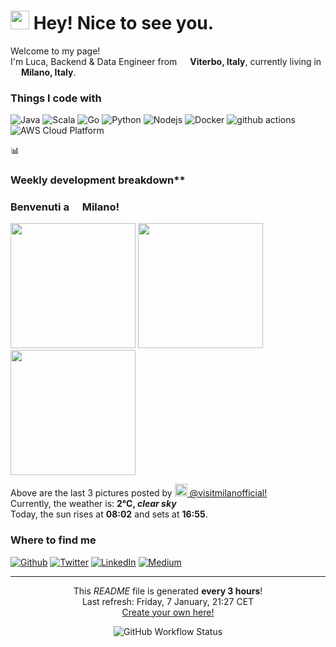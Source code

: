 <h1><img src="https://emojis.slackmojis.com/emojis/images/1531849430/4246/blob-sunglasses.gif?1531849430" width="30"/> Hey! Nice to see you.</h1>


<p>Welcome to my page! </br> I'm Luca, Backend & Data Engineer from <img src="https://cdn-icons-png.flaticon.com/512/197/197626.png" width="13"/> <b>Viterbo, Italy</b>, currently living in <img src="https://cdn-icons-png.flaticon.com/512/197/197626.png" width="13"/> <b>Milano, Italy</b>. </p>
<h3>Things I code with</h3>
<p>
  <img alt="Java" src="https://img.shields.io/badge/Java-ED8B00?style=for-the-badge&logo=java&logoColor=white" />
  <img alt="Scala" src="https://img.shields.io/badge/Scala-DC322F?style=for-the-badge&logo=scala&logoColor=white" />
  <img alt="Go" src="https://img.shields.io/badge/Go-00ADD8?style=for-the-badge&logo=go&logoColor=white" />
  <img alt="Python" src="https://img.shields.io/badge/Python-3776AB?style=for-the-badge&logo=python&logoColor=white" />
  <img alt="Nodejs" src="https://img.shields.io/badge/-Nodejs-43853d?style=for-the-badge&logo=Node.js&logoColor=white" />
  <img alt="Docker" src="https://img.shields.io/badge/-Docker-46a2f1?style=for-the-badge&logo=docker&logoColor=white" />
  <img alt="github actions" src="https://img.shields.io/badge/-Github_Actions-2088FF?style=for-the-badge&logo=github-actions&logoColor=white" />
  <img alt="AWS Cloud Platform" src="https://img.shields.io/badge/Amazon_AWS-232F3E?style=for-the-badge&logo=amazon-aws&logoColor=white" />
</p>

📊 <h3>Weekly development breakdown**</h3>
<!--START_SECTION:waka-->

<!--END_SECTION:waka-->

<h3>Benvenuti a <img src="https://cdn-icons-png.flaticon.com/512/197/197626.png" width="13"/> Milano!</h3>
<p><img width="200" src="https:&#x2F;&#x2F;cdn2.dumpor.com&#x2F;view?q&#x3D;%3D%3DwM4YmZidTPkl2cfNmbfZSN3IjQGRUM20TZvZydRFmUvNXSmdDc4EjQQp0ShxWcjJ3QL52YXNGUaBFcLpGSw5Gcyl2X2hGbtQVQfBDM9g2bmQTL30jYjNmJBFUQBJ0ZNBDZmJUQ90GZlZiTxhHSxkDWBdmNudjcFtmSTVUZ9MGav91Yu9lJ2ATM9QXYj91Yu9lJ0Vmbu4GZjJmZuEmbm5SMtIjM2VWam5SbhJ3ZhR3culWP0h2Xj52X%2FcGcq5ibfRDM5kDO2UDN0kjN1ITO1kDMwMzXwcjMwEDNxIDMzEjN2gjN08lM5UjN4IDMzEzLwgDMxgHM4ATMw9SNzU2L1ETL1gDOy4SM1Q3L29Cdl5mLuR2YiZmLh5mZuETLyIjdllmZu0WYydWY0Nnbp9yL6MHc0RHa" /> <img width="200" src="https:&#x2F;&#x2F;cdn1.dumpor.com&#x2F;view?q&#x3D;%3DMDOmZmY30DZpN3Xj52XmgjMBNjREFjN9U2bmE0Q3x2QOZETTdVR3lGONlXSx4kTwgWbuRGN6FHTZBVc00kcrh1bYxUdPlUOUF0XwATPo9mJ00yN9I2YjZSQBFUQCdWTwQmZCFUPtRWZmk0YB1kT5gVQnxGaEBjcQllUfBXPjh2bfNmbfZSMwETP0F2YfNmbfZCdl5mLuR2YiZmLh5mZuITLyIjdllmZu0WYydWY0Nnbp1Ddo91Yu91PnBnau42XyMzMwIDN1gDO5QTMxgDNxUjN281NzgTOzgTMzcjMyYTMyUzXzcDM4ITM1kzLwgDMxgHM4ATMz9SNzU2L1ETL1gDOy4SM1Q3L29Cdl5mLuR2YiZmLh5mZuITLyIjdllmZu0WYydWY0Nnbp9yL6MHc0RHa" /> <img width="200" src="https:&#x2F;&#x2F;cdn1.dumpor.com&#x2F;view?q&#x3D;%3DMDOmZmY30DZpN3Xj52XmETMDNDMFFjN9U2bmc2Q0BzUwpENygzRu5kezVGTxsGVxwmetZ3UPVzZvJnd6ZXLYZ2aLdUWYxEOUF0XwATPo9mJ00yN9I2YjZSQBFUQCdWTwQmZCFUPtRWZm02ZthXLfhVQjh2SvlFZxEUcGFTPjh2bfNmbfZCOwETP0F2YfNmbfZCdl5mLuR2YiZmLh5mZuETLyIjdllmZu0WYydWY0Nnbp1Ddo91Yu91PnBnau42XzATN3IjN1MjN1ITN1UjM2gjM18FN0cDN5cTM0UzN1YTMzEzX0MDO4EDOzkzLwgDMxgHM4ATMw9SNzU2L1ETL1gDOy4SM1Q3L29Cdl5mLuR2YiZmLh5mZuETLyIjdllmZu0WYydWY0Nnbp9yL6MHc0RHa" /></p>
<p>Above are the last 3 pictures posted by <a href="https://www.instagram.com/visitmilanofficial/" target="_blank"><img src="https://upload.wikimedia.org/wikipedia/commons/thumb/e/e7/Instagram_logo_2016.svg/1024px-Instagram_logo_2016.svg.png" width="20"/> @visitmilanofficial!</a><br/>Currently, the weather is: <b> 2°C, <i>clear sky</i></b></br>Today, the sun rises at <b>08:02</b> and sets at <b>16:55</b>.</p>
<h3>Where to find me</h3>
<p><a href="https://github.com/Lukpier" target="_blank"><img alt="Github" src="https://img.shields.io/badge/GitHub-%2312100E.svg?&style=for-the-badge&logo=Github&logoColor=white" /></a> <a href="https://twitter.com/luk_pierri" target="_blank"><img alt="Twitter" src="https://img.shields.io/badge/twitter-%231DA1F2.svg?&style=for-the-badge&logo=twitter&logoColor=white" /></a> <a href="https://www.linkedin.com/in/luca-pierri-581871151/" target="_blank"><img alt="LinkedIn" src="https://img.shields.io/badge/linkedin-%230077B5.svg?&style=for-the-badge&logo=linkedin&logoColor=white" /></a> <a href="https://medium.com/@lukepier95" target="_blank"><img alt="Medium" src="https://img.shields.io/badge/medium-%2312100E.svg?&style=for-the-badge&logo=medium&logoColor=white" /></a>
</p>

------------
<p align="center">This <i>README</i> file is generated <b>every 3 hours</b>!</br>Last refresh: Friday, 7 January, 21:27 CET<br /><a href="https://medium.com/@th.guibert/how-to-create-a-self-updating-readme-md-for-your-github-profile-f8b05744ca91">Create your own here!</a></p>
<p align="center"><img alt="GitHub Workflow Status" src="https://img.shields.io/github/workflow/status/Lukpier/Lukpier/README%20build?style=for-the-badge"></p>

